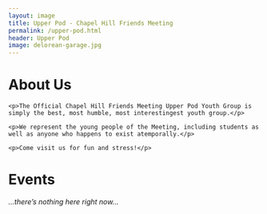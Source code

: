 ```yaml
---
layout: image
title: Upper Pod - Chapel Hill Friends Meeting
permalink: /upper-pod.html
header: Upper Pod
image: delorean-garage.jpg
---
```

<div class="row mx-auto">
  <div class="imageInfo col-md-6 order-md-1 order-2 pt-md-2 pt-0">
    <h1>About Us</h1>

    <p>The Official Chapel Hill Friends Meeting Upper Pod Youth Group is simply the best, most humble, most interestingest youth group.</p>

    <p>We represent the young people of the Meeting, including students as well as anyone who happens to exist atemporally.</p>

    <p>Come visit us for fun and stress!</p>
  </div>
  <div class="imageInfo col-md-6 order-md-2 order-3">
    <h1>Events</h1>
    <div>
      <p><i>…there’s nothing here right now…</i></p>
    </div>
  </div>
</div>